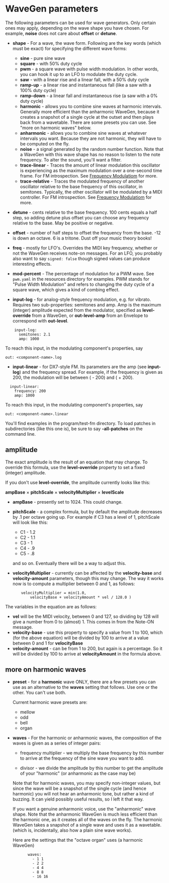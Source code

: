 
# WaveGen parameters

The following parameters can be used for wave generators. Only certain ones may apply, depending on the wave shape you have chosen. For example, **noise** does not care about **offset** or **detune**.

 - **shape** - For a wave, the wave form. Following are the key words (which must be exact) for specifying the different wave forms:
    - **sine** - pure sine wave
    - **square** - with 50% duty cycle
    - **pwm** - a square wave with pulse width modulation. In other words, you can hook it up to an LFO to modulate the duty cycle.  
    - **saw** - with a linear rise and a linear fall, with a 50% duty cycle
    - **ramp-up** - a linear rise and instantaneous fall (like a saw with a 100% duty cycle)
    - **ramp-down** - a linear fall and instantaneous rise (a saw with a 0% duty cycle)
    - **harmonic** - allows you to combine sine waves at harmonic intervals. Generally more efficient than the anharmonic WaveGen, because it creates a snapshot of a single cycle at the outset and then plays back from a wavetable. There are some presets you can use. See "more on harmonic waves" below.
    - **anharmonic** - allows you to combine sine waves at whatever intervals you want. Because they are not harmonic, they will have to be computed on the fly.
    - **noise** - a signal generated by the random number function. Note that a WaveGen with this wave shape has no reason to listen to the note frequency. To alter the sound, you'll want a filter.
    - **trace-linear** - Traces the amount of linear modulation this oscillator is experiencing as the maximum modulation over a one-second time frame. For FM introspection. See [Frequency Modulatiom](FrequencyModulation.md) for more. 
    - **trace-relative** - Traces the modulated frequency of another oscillator relative to the base frequency of this oscillator, in semitones. Typically, the other oscillator will be modulated by a MIDI controller. For FM introspection. See [Frequency Modulatiom](FrequencyModulation.md) for more. 
 
 - **detune** - cents relative to the base frequency. 100 cents equals a half step, so adding detune plus offset you can choose any frequency relative to the base. May be positive or negative.
 
 - **offset** - number of half steps to offset the frequency from the base. -12 is down an octave. 6 is a tritone. Dust off your music theory books! 
 
  - **freq** - mostly for LFO's. Overrides the MIDI key frequency, whether or not the WaveGen receives note-on messages. For an LFO, you probably also want to say `signed: false`  though signed values can produce interesting effects.
    
  - **mod-percent** - The percentage of modulation for a PWM wave. See `pwm.yaml` in the resources directory for examples. PWM stands for "Pulse Width Modulation" and refers to changing the duty cycle of a square wave, which gives a kind of combing effect.
  
  - **input-log** - for analog-style frequency modulation, e.g. for vibrato. Requires two sub-properties: semitones and amp. Amp is the maximum (integer) amplitude expected from the modulator, specified as **level-override** from a WaveGen, or **out-level-amp** from an Envelope to correspond with **out-level**. 

```  
    input-log:
      semitones: 2.1
      amp: 1000
```
To reach this input, in the modulating component's properties, say 

    out: <component-name>.log
 
 - **input-linear** - for DX7-style FM. Its parameters are the amp (see **input-log**) and the frequency spread.  For example, if the frequency is given as 200, the modulation will be between (_<note-freq>_ - 200) and (_<note-freq>_ + 200).
 
```
  input-linear:
    frequency: 200
    amp: 1000
``` 
To reach this input, in the modulating component's properties, say 

    out: <component-name>.linear
 
You'll find examples in the program/test-fm directory. To load patches in subdirectories (like this one is), be sure to say **-all-patches** on the command line. 
  
## amplitude

The exact amplitude is the result of an equation that may change. To override this formula, use the **level-override** property to set a fixed (integer) amplitude.  

If you don't use **level-override**, the amplitude currently looks like this:

**ampBase** &#xD7; **pitchScale** &#xD7; **velocityMultiplier** &#xD7; **levelScale**

 - **ampBase** - presently set to 1024. This could change.  
 - **pitchScale** - a complex formula, but by default the amplitude decreases by .1 per octave going up.  For example if C3 has a level of 1, pitchScale will look like this:
     - C1 - 1.2
     - C2 - 1.1
     - C3 - 1
     - C4 - .9
     - C5 - .8

    and so on.  Eventually there will be a way to adjust this.    
 - **velocityMultiplier** - currently can be affected by the **velocity-base** and **velocity-amount** parameters, though this may change. The way it works now is to compute a multiplier between 0 and 1, as follows:
 ```
        velocityMultiplier = min(1.0,
            velocityBase + velocityAmount * vel / 128.0 )            
 ```
The variables in the equation are as follows:
- **vel** will be the MIDI velocity, between 0 and 127, so dividing by 128 will give a number from 0 to (almost) 1. This comes in from the Note-ON message.
- **velocity-base** - use this property to specify a value from 1 to 100, which (for the above equation) will be divided by 100 to arrive at a value between 0 and 1 for **velocityBase**
- **velocity-amount** - can be from 1 to 200, but again is a percentage. So it will be divided by 100 to arrive at **velocityAmount** in the formula above.  
     
  
  
 ## more on harmonic waves 
    
  - **preset** - for a **harmonic** wave ONLY, there are a few presets you can use as an alternative to the **waves** setting that follows. Use one or the other. You can't use both.
  
    Current harmonic wave presets are: 
    - mellow
    - odd
    - bell
    - organ
  
  - **waves** - For the harmonic or anharmonic waves, the composition of the waves is given as a series of integer pairs: 
      - frequency multiplier - we multiply the base frequency by this number to arrive at the frequency of the sine wave you want to add. 
      
      - divisor - we divide the amplitude by this number to get the amplitude of your "harmonic" (or anharmonic as the case may be)

      Note that for harmonic waves, you may specify non-integer values, but since the wave will be a snapshot of the single cycle (and hence harmonic) you will not hear an anharmonic tone, but rather a kind of buzzing. It can yield possibly useful results, so I left it that way.
       
      If you want a genuine anharmonic voice, use the "anharmonic" wave shape. Note that the anharmonic WaveGen is much less efficient than the harmonic one, as it creates all of the waves on the fly. The harmonic WaveGen takes a snapshot of a single wave and uses it as a wavetable. (which is, incidentally, also how a plain sine wave works). 
      
    Here are the settings that the "octave organ" uses (a harmonic WaveGen)   
```
          waves:
            - 1 1
            - 2 2
            - 4 4
            - 8 8
            - 16 16
```



 